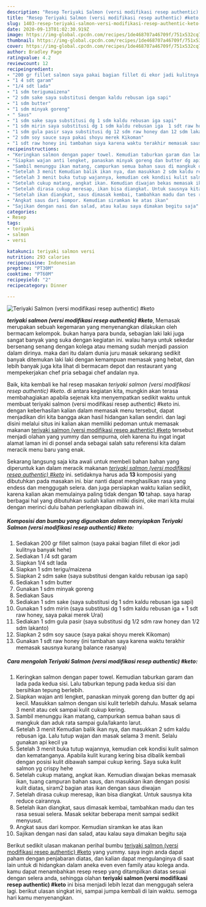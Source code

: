 ```yaml
---
description: "Resep Teriyaki Salmon (versi modifikasi resep authentic) #keto, Anti Gagal"
title: "Resep Teriyaki Salmon (versi modifikasi resep authentic) #keto, Anti Gagal"
slug: 1403-resep-teriyaki-salmon-versi-modifikasi-resep-authentic-keto-anti-gagal
date: 2020-09-13T01:02:30.919Z
image: https://img-global.cpcdn.com/recipes/1de468707a46709f/751x532cq70/teriyaki-salmon-versi-modifikasi-resep-authentic-keto-foto-resep-utama.jpg
thumbnail: https://img-global.cpcdn.com/recipes/1de468707a46709f/751x532cq70/teriyaki-salmon-versi-modifikasi-resep-authentic-keto-foto-resep-utama.jpg
cover: https://img-global.cpcdn.com/recipes/1de468707a46709f/751x532cq70/teriyaki-salmon-versi-modifikasi-resep-authentic-keto-foto-resep-utama.jpg
author: Bradley Page
ratingvalue: 4.2
reviewcount: 12
recipeingredient:
- "200 gr fillet salmon saya pakai bagian fillet di ekor jadi kulitnya banyak hehe"
- "1 4 sdt garam"
- "1/4 sdt lada"
- "1 sdm terigumaizena"
- "2 sdm sake saya substitusi dengan kaldu rebusan iga sapi"
- "1 sdm butter"
- "1 sdm minyak goreng"
- " Saus"
- "1 sdm sake saya substitusi dg 1 sdm kaldu rebusan iga sapi"
- "1 sdm mirin saya substitusi dg 1 sdm kaldu rebusan iga  1 sdt raw honey saya pakai merek Urai"
- "1 sdm gula pasir saya substitusi dg 12 sdm raw honey dan 12 sdm lakanto"
- "2 sdm soy sauce saya pakai shoyu merek Kikoman"
- "1 sdt raw honey ini tambahan saya karena waktu terakhir memasak sausnya kurang balance rasanya"
recipeinstructions:
- "Keringkan salmon dengan paper towel. Kemudian taburkan garam dan lada pada kedua sisi. Lalu taburkan tepung pada kedua sisi dan bersihkan tepung berlebih."
- "Siapkan wajan anti lengket, panaskan minyak goreng dan butter dg api kecil. Masukkan salmon dengan sisi kulit terlebih dahulu. Masak selama 3 menit atau cek sampai kulit cukup kering."
- "Sambil menunggu ikan matang, campurkan semua bahan saus di mangkuk dan aduk rata sampai gula/lakanto larut."
- "Setelah 3 menit Kemudian balik ikan nya, dan masukkan 2 sdm kaldu rebusan iga. Lalu tutup wajan dan masak selama 3 menit. Selalu gunakan api kecil ya"
- "Setelah 3 menit buka tutup wajannya, kemudian cek kondisi kulit salmon dan kematanganya. Apabila kulit kurang kering bisa dibalik kembali dengan posisi kulit dibawah sampai cukup kering. Saya suka kulit salmon yg crispy hehe"
- "Setelah cukup matang, angkat ikan. Kemudian diwajan bekas memasak ikan, tuang campuran bahan saus, dan masukkan ikan dengan posisi kulit diatas, siram2 bagian atas ikan dengan saus diwajan"
- "Setelah dirasa cukup meresap, ikan bisa diangkat. Untuk sausnya kita reduce cairannya."
- "Setelah ikan diangkat, saus dimasak kembai, tambahkan madu dan tes rasa sesuai selera. Masak sekitar beberapa menit sampai sedikit menyusut."
- "Angkat saus dari kompor. Kemudian siramkan ke atas ikan"
- "Sajikan dengan nasi dan salad, atau kalau saya dimakan begitu saja"
categories:
- Resep
tags:
- teriyaki
- salmon
- versi

katakunci: teriyaki salmon versi 
nutrition: 293 calories
recipecuisine: Indonesian
preptime: "PT30M"
cooktime: "PT60M"
recipeyield: "2"
recipecategory: Dinner

---
```



![Teriyaki Salmon (versi modifikasi resep authentic) #keto](https://img-global.cpcdn.com/recipes/1de468707a46709f/751x532cq70/teriyaki-salmon-versi-modifikasi-resep-authentic-keto-foto-resep-utama.jpg)

<b><i>teriyaki salmon (versi modifikasi resep authentic) #keto</i></b>, Memasak merupakan sebuah kegemaran yang menyenangkan dilakukan oleh bermacam kelompok. bukan hanya para bunda, sebagian laki laki juga sangat banyak yang suka dengan kegiatan ini. walau hanya untuk sekedar bersenang senang dengan kolega atau memang sudah menjadi passion dalam dirinya. maka dari itu dalam dunia juru masak sekarang sedikit banyak ditemukan laki laki dengan kemampuan memasak yang hebat, dan lebih banyak juga kita lihat di bermacam depot dan restaurant yang mempekerjakan chef pria sebagai chef andalan nya.

Baik, kita kembali ke hal resep masakan <i>teriyaki salmon (versi modifikasi resep authentic) #keto</i>. di antara kegiatan kita, mungkin akan terasa membahagiakan apabila sejenak kita menyempatkan sedikit waktu untuk membuat teriyaki salmon (versi modifikasi resep authentic) #keto ini. dengan keberhasilan kalian dalam memasak menu tersebut, dapat menjadikan diri kita bangga akan hasil hidangan kalian sendiri. dan lagi disini melalui situs ini kalian akan memiliki pedoman untuk memasak makanan <u>teriyaki salmon (versi modifikasi resep authentic) #keto</u> tersebut menjadi olahan yang yummy dan sempurna, oleh karena itu ingat ingat alamat laman ini di ponsel anda sebagai salah satu referensi kita dalam meracik menu baru yang enak.




Sekarang langsung saja kita awali untuk membeli bahan bahan yang diperuntuk kan dalam meracik makanan <u><i>teriyaki salmon (versi modifikasi resep authentic) #keto</i></u> ini. setidaknya harus ada <b>13</b> komposisi yang dibutuhkan pada masakan ini. biar nanti dapat menghasilkan rasa yang endess dan menggugah selera. dan juga persiapkan waktu kalian sedikit, karena kalian akan memulainya paling tidak dengan <b>10</b> tahap. saya harap berbagai hal yang dibutuhkan sudah kalian miliki disini, oke mari kita mulai dengan merinci dulu bahan perlengkapan dibawah ini.

<!--inarticleads1-->

##### Komposisi dan bumbu yang digunakan dalam menyiapkan Teriyaki Salmon (versi modifikasi resep authentic) #keto:

1. Sediakan 200 gr fillet salmon (saya pakai bagian fillet di ekor jadi kulitnya banyak hehe)
1. Sediakan 1 /4 sdt garam
1. Siapkan 1/4 sdt lada
1. Siapkan 1 sdm terigu/maizena
1. Siapkan 2 sdm sake (saya substitusi dengan kaldu rebusan iga sapi)
1. Sediakan 1 sdm butter
1. Gunakan 1 sdm minyak goreng
1. Sediakan  Saus
1. Sediakan 1 sdm sake (saya substitusi dg 1 sdm kaldu rebusan iga sapi)
1. Gunakan 1 sdm mirin (saya substitusi dg 1 sdm kaldu rebusan iga + 1 sdt raw honey, saya pakai merek Urai)
1. Sediakan 1 sdm gula pasir (saya substitusi dg 1/2 sdm raw honey dan 1/2 sdm lakanto)
1. Siapkan 2 sdm soy sauce (saya pakai shoyu merek Kikoman)
1. Gunakan 1 sdt raw honey (ini tambahan saya karena waktu terakhir memasak sausnya kurang balance rasanya)




<!--inarticleads2-->

##### Cara mengolah Teriyaki Salmon (versi modifikasi resep authentic) #keto:

1. Keringkan salmon dengan paper towel. Kemudian taburkan garam dan lada pada kedua sisi. Lalu taburkan tepung pada kedua sisi dan bersihkan tepung berlebih.
1. Siapkan wajan anti lengket, panaskan minyak goreng dan butter dg api kecil. Masukkan salmon dengan sisi kulit terlebih dahulu. Masak selama 3 menit atau cek sampai kulit cukup kering.
1. Sambil menunggu ikan matang, campurkan semua bahan saus di mangkuk dan aduk rata sampai gula/lakanto larut.
1. Setelah 3 menit Kemudian balik ikan nya, dan masukkan 2 sdm kaldu rebusan iga. Lalu tutup wajan dan masak selama 3 menit. Selalu gunakan api kecil ya
1. Setelah 3 menit buka tutup wajannya, kemudian cek kondisi kulit salmon dan kematanganya. Apabila kulit kurang kering bisa dibalik kembali dengan posisi kulit dibawah sampai cukup kering. Saya suka kulit salmon yg crispy hehe
1. Setelah cukup matang, angkat ikan. Kemudian diwajan bekas memasak ikan, tuang campuran bahan saus, dan masukkan ikan dengan posisi kulit diatas, siram2 bagian atas ikan dengan saus diwajan
1. Setelah dirasa cukup meresap, ikan bisa diangkat. Untuk sausnya kita reduce cairannya.
1. Setelah ikan diangkat, saus dimasak kembai, tambahkan madu dan tes rasa sesuai selera. Masak sekitar beberapa menit sampai sedikit menyusut.
1. Angkat saus dari kompor. Kemudian siramkan ke atas ikan
1. Sajikan dengan nasi dan salad, atau kalau saya dimakan begitu saja




Berikut sedikit ulasan makanan perihal bumbu <u>teriyaki salmon (versi modifikasi resep authentic) #keto</u> yang yummy. saya ingin anda dapat paham dengan penjabaran diatas, dan kalian dapat mengulanginya di saat lain untuk di hidangkan dalam aneka even even family atau kolega anda. kamu dapat menambahkan resep resep yang ditampilkan diatas sesuai dengan selera anda, sehingga olahan <b>teriyaki salmon (versi modifikasi resep authentic) #keto</b> ini bisa menjadi lebih lezat dan menggugah selera lagi. berikut ulasan singkat ini, sampai jumpa kembali di lain waktu. semoga hari kamu menyenangkan.
